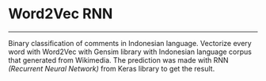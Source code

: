 # Word2Vec RNN

-------

Binary classification of comments in Indonesian language. Vectorize every word with Word2Vec with Gensim library with Indonesian language corpus that generated from Wikimedia. The prediction was made with RNN *(Recurrent Neural Network)* from Keras library to get the result.